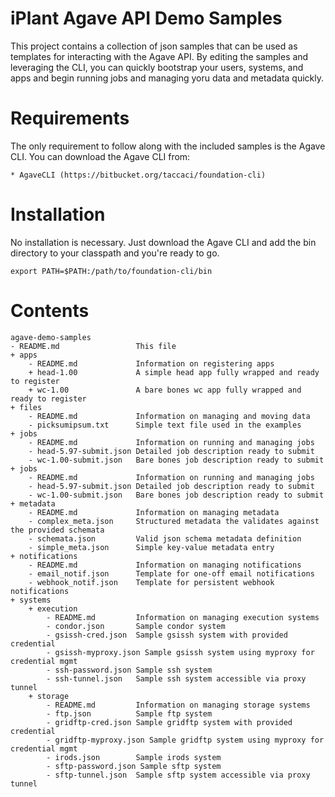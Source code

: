 iPlant Agave API Demo Samples
===================================================

This project contains a collection of json samples that can be used as templates for interacting with the Agave API. By editing the samples and leveraging the CLI, you can quickly bootstrap your users, systems, and apps and begin running jobs and managing yoru data and metadata quickly.


Requirements
=================

The only requirement to follow along with the included samples is the Agave CLI. You can download the Agave CLI from:

	* AgaveCLI (https://bitbucket.org/taccaci/foundation-cli)
	
Installation
=================

No installation is necessary. Just download the Agave CLI and add the bin directory to your classpath and you're ready to go.

	export PATH=$PATH:/path/to/foundation-cli/bin
	

Contents
=================

	agave-demo-samples
	- README.md					This file
	+ apps
		- README.md				Information on registering apps
		+ head-1.00				A simple head app fully wrapped and ready to register
		+ wc-1.00				A bare bones wc app fully wrapped and ready to register
	+ files
		- README.md				Information on managing and moving data
		- picksumipsum.txt 		Simple text file used in the examples
	+ jobs
		- README.md				Information on running and managing jobs
		- head-5.97-submit.json	Detailed job description ready to submit
		- wc-1.00-submit.json	Bare bones job description ready to submit
	+ jobs
		- README.md				Information on running and managing jobs
		- head-5.97-submit.json	Detailed job description ready to submit
		- wc-1.00-submit.json	Bare bones job description ready to submit
	+ metadata
		- README.md				Information on managing metadata	
		- complex_meta.json		Structured metadata the validates against the provided schemata
		- schemata.json			Valid json schema metadata definition
		- simple_meta.json		Simple key-value metadata entry
	+ notifications
		- README.md				Information on managing notifications
		- email_notif.json		Template for one-off email notifications
		- webhook_notif.json	Template for persistent webhook notifications
	+ systems
		+ execution
			- README.md			Information on managing execution systems
			- condor.json		Sample condor system
			- gsissh-cred.json 	Sample gsissh system with provided credential
			- gsissh-myproxy.json Sample gsissh system using myproxy for credential mgmt
			- ssh-password.json Sample ssh system
			- ssh-tunnel.json	Sample ssh system accessible via proxy tunnel
		+ storage
			- README.md			Information on managing storage systems
			- ftp.json			Sample ftp system
			- gridftp-cred.json Sample gridftp system with provided credential
			- gridftp-myproxy.json Sample gridftp system using myproxy for credential mgmt
			- irods.json		Sample irods system
			- sftp-password.json Sample sftp system
			- sftp-tunnel.json	Sample sftp system accessible via proxy tunnel
		
		
